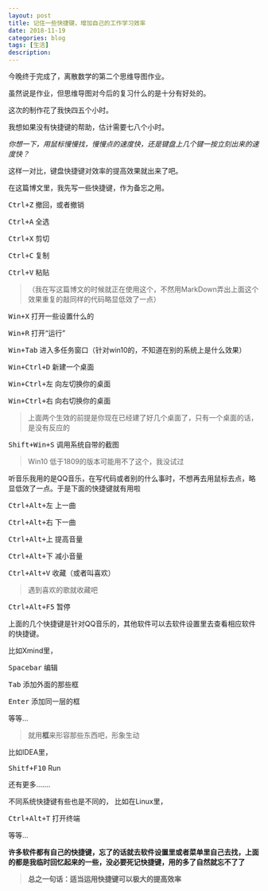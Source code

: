 ```yaml
---
layout: post
title: 记住一些快捷键，增加自己的工作学习效率
date: 2018-11-19
categories: blog
tags: [生活]
description: 
---
```


今晚终于完成了，离散数学的第二个思维导图作业。

虽然说是作业，但思维导图对今后的复习什么的是十分有好处的。

这次的制作花了我快四五个小时。

我想如果没有快捷键的帮助，估计需要七八个小时。

_你想一下，用鼠标慢慢找，慢慢点的速度快，还是键盘上几个键一按立刻出来的速度快？_

这样一对比，键盘快捷键对效率的提高效果就出来了吧。

在这篇博文里，我先写一些快捷键，作为备忘之用。

<kbd>Ctrl+Z</kbd> 撤回，或者撤销

<kbd>Ctrl+A</kbd> 全选

<kbd>Ctrl+X</kbd> 剪切

<kbd>Ctrl+C</kbd> 复制

<kbd>Ctrl+V</kbd> 粘贴 

>（我在写这篇博文的时候就正在使用这个，不然用MarkDown弄出上面这个效果重复的敲同样的代码略显低效了一点）


<kbd>Win+X</kbd> 打开一些设置什么的

<kbd>Win+R</kbd> 打开“运行”

<kbd>Win+Tab</kbd> 进入多任务窗口（针对win10的，不知道在别的系统上是什么效果）

<kbd>Win+Ctrl+D</kbd> 新建一个桌面

<kbd>Win+Ctrl+左</kbd> 向左切换你的桌面

<kbd>Win+Ctrl+右</kbd> 向右切换你的桌面

>上面两个生效的前提是你现在已经建了好几个桌面了，只有一个桌面的话，是没有反应的

<kbd>Shift+Win+S</kbd> 调用系统自带的截图

>Win10 低于1809的版本可能用不了这个，我没试过


听音乐我用的是QQ音乐，在写代码或者别的什么事时，不想再去用鼠标去点，略显低效了一点。于是下面的快捷键就有用啦

<kbd>Ctrl+Alt+左</kbd> 上一曲

<kbd>Ctrl+Alt+右</kbd> 下一曲

<kbd>Ctrl+Alt+上</kbd> 提高音量

<kbd>Ctrl+Alt+下</kbd> 减小音量

<kbd>Ctrl+Alt+V</kbd> 收藏（或者叫喜欢） 

>遇到喜欢的歌就收藏吧

<kbd>Ctrl+Alt+F5</kbd> 暂停

上面的几个快捷键是针对QQ音乐的，其他软件可以去软件设置里去查看相应软件的快捷键。

比如Xmind里，

<kbd>Spacebar</kbd> 编辑

<kbd>Tab</kbd> 添加外面的那些框

<kbd>Enter</kbd> 添加同一层的框

等等...

>就用**框**来形容那些东西吧，形象生动

比如IDEA里，

<kbd>Shitf+F10</kbd> Run

还有更多.......


不同系统快捷键有些也是不同的，
比如在Linux里，

<kbd>Ctrl+Alt+T</kbd> 打开终端

等等...


**许多软件都有自己的快捷键，忘了的话就去软件设置里或者菜单里自己去找，上面的都是我临时回忆起来的一些，没必要死记快捷键，用的多了自然就忘不了了**


>**总之一句话：适当运用快捷键可以极大的提高效率**
